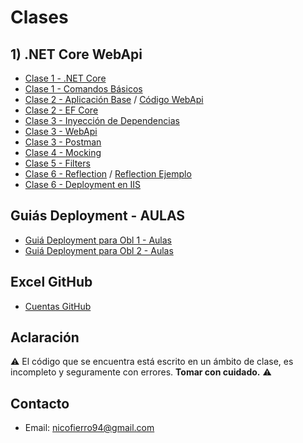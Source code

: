 # Clases

## 1) .NET Core WebApi

* [Clase 1 - .NET Core](/Clases/Clase%201%20-%20NET%20Core.md)
* [Clase 1 - Comandos Básicos](/Clases/Clase%201%20-%20Creacion.md)
* [Clase 2 - Aplicación Base](/Clases/Clase%202%20-%20Aplicacion.md) / [Código WebApi](/Codigo/WebApi)
* [Clase 2 - EF Core](/Clases/Clase%202%20-%20EntityFrameworkCore.md)
* [Clase 3 - Inyección de Dependencias](/Clases/Clase%203%20-%20Inyeccion%20de%20Dependencias.md)
* [Clase 3 - WebApi](/Clases/Clase%203%20-%20WebApi.md)
* [Clase 3 - Postman](/Clases/Clase%203%20-%20Postman.pdf)
* [Clase 4 - Mocking](/Clases/Clase%204%20-%20Mocking.md)
* [Clase 5 - Filters](/Clases/Clase%205%20-%20Filters.md)
* [Clase 6 - Reflection](/Clases/Clase%206%20-%20Reflection.md) / [Reflection Ejemplo](/Codigo/Reflection)
* [Clase 6 - Deployment en IIS](/Clases/Clase%206%20-%20Deployment%20en%20IIS.md)

## Guiás Deployment - AULAS

* [Guiá Deployment para Obl 1 - Aulas](/Clases/Guias/Guia%20de%20despliegue%20en%20IIS%20-%20OB1.pdf)
* [Guiá Deployment para Obl 2 - Aulas](/Clases/Guias/Guia%20de%20despliegue%20en%20IIS%20-%20OB2.pdf)

## Excel GitHub

* [Cuentas GitHub](https://docs.google.com/spreadsheets/d/1V5K2K-416nufsi_Rd8yGc6nr8j6lF1NbyDnTGFM-PJ0/edit?usp=sharing)

## Aclaración

:warning: El código que se encuentra está escrito en un ámbito de clase, es incompleto y seguramente con errores. **Tomar con cuidado.** :warning:

## Contacto

* Email: [nicofierro94@gmail.com](mailto:nicofierro94@gmail.com)
